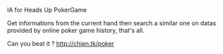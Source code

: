 IA for Heads Up PokerGame

Get informations from the current hand then search a similar one on datas provided by online poker game history, that's all.

Can you beat it ? http://chien.tk/poker

